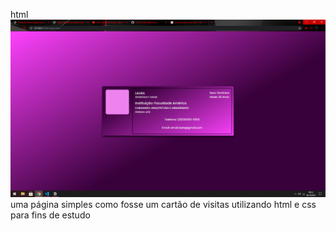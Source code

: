 html
    <img src="./readmeFiles/img.png">
uma página simples como fosse um cartão de visitas 
utilizando html e css para fins de estudo